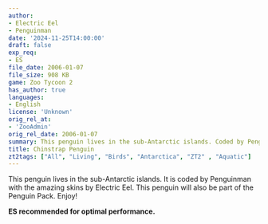 ```yaml
---
author:
- Electric Eel
- Penguinman
date: '2024-11-25T14:00:00'
draft: false
exp_req:
- ES
file_date: 2006-01-07
file_size: 908 KB
game: Zoo Tycoon 2
has_author: true
languages:
- English
license: 'Unknown'
orig_rel_at:
- 'ZooAdmin'
orig_rel_date: 2006-01-07
summary: This penguin lives in the sub-Antarctic islands. Coded by Penguinman with skins by Electric Eel.
title: Chinstrap Penguin
zt2tags: ["All", "Living", "Birds", "Antarctica", "ZT2" , "Aquatic"]
---
```

This penguin lives in the sub-Antarctic islands. It is coded by Penguinman with the amazing skins by Electric Eel. This penguin will also be part of the Penguin Pack. Enjoy!

**ES recommended for optimal performance.**
